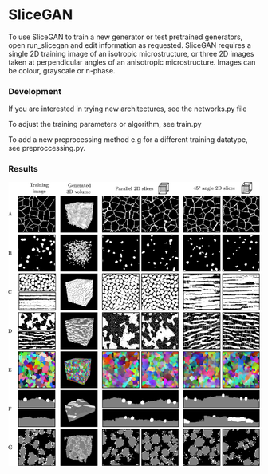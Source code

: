 # SliceGAN 

To use SliceGAN to train a new generator or test pretrained generators, open run_slicegan and edit information as requested. SliceGAN requires a single 2D training image of an isotropic microstructure, or three 2D images taken at perpendicular angles of an anisotropic microstructure. Images can be colour, grayscale or n-phase.

### Development

If you are interested in trying new architectures, see the networks.py file

To adjust the training parameters or algorithm, see train.py

To add a new preprocessing method e.g for a different training datatype, see preproccessing.py.

### Results

![](images/SliceGAN_results.png)

